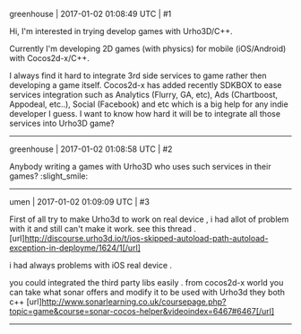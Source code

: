 greenhouse | 2017-01-02 01:08:49 UTC | #1

Hi, I'm interested in trying develop games with Urho3D/C++.

Currently I'm developing 2D games (with physics) for mobile (iOS/Android) with Cocos2d-x/C++.

I always find it hard to integrate 3rd side services to game rather then developing a game itself.
Cocos2d-x has added recently SDKBOX to ease services integration such as Analytics (Flurry, GA, etc), Ads (Chartboost, Appodeal, etc..), Social (Facebook) and etc which is a big help for any indie developer I guess.
I want to know how hard it will be to integrate all those services into Urho3D game?

-------------------------

greenhouse | 2017-01-02 01:08:58 UTC | #2

Anybody writing a games with Urho3D who uses such services in their games? :slight_smile:

-------------------------

umen | 2017-01-02 01:09:09 UTC | #3

First of all try to make Urho3d to work on real device , i had allot of problem with it and still can't make it work.
see this thread .
[url]http://discourse.urho3d.io/t/ios-skipped-autoload-path-autoload-exception-in-deployme/1624/1[/url]

i had always problems with iOS real device . 

you could integrated the third party libs easily . from cocos2d-x world you can take what sonar offers and modify it to be used with Urho3d they both c++ 
[url]http://www.sonarlearning.co.uk/coursepage.php?topic=game&course=sonar-cocos-helper&videoindex=6467#6467[/url]

-------------------------

